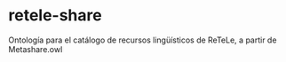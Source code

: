 # retele-share
Ontología para el catálogo de recursos lingüísticos de ReTeLe, a partir de Metashare.owl
